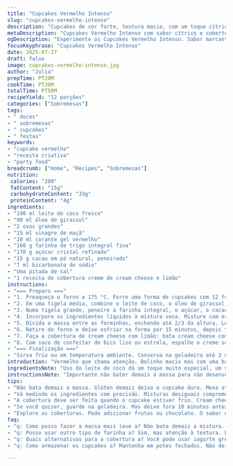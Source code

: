 ```yaml
---
title: "Cupcakes Vermelho Intenso"
slug: "cupcakes-vermelho-intenso"
description: "Cupcakes de cor forte, textura macia, com um toque cítrico e cremoso por causa do creme de cream cheese e limão. Receita com quantidades ajustadas e ingredientes trocados para um sabor diferente mas surpreendente. Leve, sem nozes, fácil de fazer em casa e glaceado com um creme que substitui a tradicional meringue, usando creme de cream cheese. Tempo de preparo e cozimento alterados para melhor controle."
metaDescription: "Cupcakes Vermelho Intenso com sabor cítrico e cobertura de cream cheese. Receitinha que surpreende. Sabor leve e visual impactante."
ogDescription: "Experimente os Cupcakes Vermelho Intenso. Sabor marcante com cobertura de cream cheese e limão. Perfeitos para festas e café da tarde."
focusKeyphrase: "Cupcakes Vermelho Intenso"
date: 2025-07-27
draft: false
image: cupcakes-vermelho-intenso.jpg
author: "Julia"
prepTime: PT20M
cookTime: PT30M
totalTime: PT50M
recipeYield: "12 porções"
categories: ["Sobremesas"]
tags:
- " doces"
- " sobremesas"
- " cupcakes"
- " festas"
keywords:
- "cupcake vermelho"
- "receita criativa"
- "party food"
breadcrumb: ["Home", "Recipes", "Sobremesas"]
nutrition: 
 calories: "280"
 fatContent: "15g"
 carbohydrateContent: "33g"
 proteinContent: "4g"
ingredients:
- "190 ml leite de coco fresco"
- "90 ml óleo de girassol"
- "2 ovos grandes"
- "15 ml vinagre de maçã"
- "20 ml corante gel vermelho"
- "160 g farinha de trigo integral fina"
- "170 g açúcar cristal refinado"
- "15 g cacau em pó natural, peneirado"
- "7 ml bicarbonato de sódio"
- "Uma pitada de sal"
- "1 receita de cobertura creme de cream cheese e limão"
instructions:
- "=== Preparo ==="
- "1. Preaqueça o forno a 175 °C. Forre uma forma de cupcakes com 12 forminhas de papel."
- "2. Em uma tigela média, combine o leite de coco, o óleo de girassol, ovos, vinagre de maçã e o corante em gel. Misture com um batedor até ficar homogêneo, sem bater demais."
- "3. Numa tigela grande, peneire a farinha integral, o açúcar, o cacau, bicarbonato e sal. Misture tudo rapidamente para distribuir os ingredientes secos."
- "4. Incorpore os ingredientes líquidos à mistura seca. Misture com espátula até a massa ficar lisa, sem bolinhas de farinha, mas evite mexer demais senão fica pesado."
- "5. Divida a massa entre as forminhas, enchendo até 2/3 da altura. Leve ao forno e asse por 25 a 30 minutos, testando com palito no centro, que deve sair limpo."
- "6. Retire do forno e deixe esfriar na forma por 15 minutos, depois transfira para grelha para esfriar completamente antes de cobrir."
- "7. Faça a cobertura de cream cheese com limão: bata cream cheese com manteiga, açúcar de confeiteiro e raspas de limão, até ficar cremoso e firme."
- "8. Com saco de confeitar de bico liso ou estrela, espalhe o creme sobre os cupcakes frios. Decore com raspas de limão ou polvilhe levemente cacau em pó."
- "=== Finalização ==="
- "Sirva frio ou em temperatura ambiente. Conserva na geladeira até 3 dias, mas o sabor fica melhor no dia do preparo."
introduction: "Vermelho que chama atenção. Bolinho macio mas com uma base diferente, usando leite de coco em vez de leite comum. Ovo que ajuda na estrutura. Óleo que hidrata e deixa leve. Vinagre de maçã para realçar o fermento. Corante em gel, porque o líquido quase não muda a textura e deixa o vermelho mais vibrante que os corantes comuns. A farinha mudou - integral, mais sabor, criação de textura que não é pesada por causa do resto da receita. Cacau em pó deu aquela profundidade que o cacau tradicional traria mas em menor quantidade. Açúcar cristal substitui o açúcar de confeiteiro para deixar os cupcakes mais encorpados e menos doces, quebra o padrão. Bicarbonato ajustado para reagir com ingredientes ácidos do vinagre e do leite de coco. Sal, só um toque. No lugar da meringue italiana, substituímos por um creme de cream cheese batido com limão. O toque ácido contrasta com o doce, traz brasilidade, lembra o sabor de torta de limão, mais fresco, saindo do tradicional de merengue que é doce e pegajoso demais. Cozimento um pouco mais longo para garantir que o integral absorva bem a umidade e fique macio sem ficar cru no centro. Fácil de fazer, resultado visual e saboroso, pra quem gosta ou quer impressionar. Pode fazer em festas, para um café da tarde especial. Serve para veganos? Não, ovos e cream cheese na cobertura, mas pode adaptar substituindo esses ingredientes para versões vegetais."
ingredientsNote: "Uso do leite de coco dá um toque muito especial, um sabor que não se escapa. O óleo de girassol é preferível porque tem sabor neutro, diferente do canola, que pode ser mais processado. Corante em gel vermelho é mais concentrado, com menos líquido, ajudando na cor sem alterar a massa. Farinha integral substitui a branca para dar sabor e textura mais robusta, sem perder maciez. Açúcar cristal emagrece a massa um pouco, adoça mais lentamente, menos doce que açúcar de confeiteiro. Cacau em pó natural tem gosto mais forte que o alcalino, bem importante para acentuar o vermelho. Bicarbonato de sódio é o fermento que reage com o vinagre e o leite de coco, por isso precisa da quantidade certa. Troca do vinagre branco pelo de maçã porque tem sabor e aroma mais complexo, combina bem com sabores mais naturais. Sal realça o sabor, sem ele a receita fica apagada. A cobertura de cream cheese e limão é mais simples que meringue, não precisa se preocupar com ponto de açúcar e calor, e traz frescor. A receita da cobertura pode ser feita batendo cream cheese em temperatura ambiente com manteiga sem sal, açúcar de confeiteiro e raspas ou suco de limão a gosto. Pode ajustar textura com um pouco de leite se ficar firme demais."
instructionsNote: "Importante não bater demais a massa para não desenvolver glúten em excesso, o que endurece o bolo. Misture rapidamente até incorporar. Forrar as forminhas ajuda a evitar sujeira e facilita na hora de desenformar. Assar em temperatura correta, forno preaquecido. Teste de palito é essencial para não assar demais e secar. Tempo pode variar conforme forno. Deixe esfriar antes da cobertura para não derreter o creme e deixar líquido. Cobertura deve ser passada em temperatura ambiente, com o bolo frio, para melhor resultado. Pode usar saco de confeitar com bico de sua preferência para decoração. Decoração simples mas com toque das raspas ou uma pitada de cacau fica bonita. Guardar em pote fechado na geladeira e levar ao ambiente 10 minutos antes de servir para melhor sabor e textura. Receita fácil e prática para quem quer algo diferente do tradicional red velvet, com sabor mais natural e visual impactante."
tips:
- "Não bata demais a massa. Glúten demais deixa o cupcake duro. Mexa até incorporar. Isso evita a textura pesada. Misture bem os ingredientes líquidos antes. A união é essencial. Não esqueça do corante em gel. Ele é mais concentrado, menos líquido. Isso mantém a massa leve."
- "Vá medindo os ingredientes com precisão. Misturas desiguais comprometem o resultado. Faça a prova do palito sempre. Ajuste o tempo de forno. Nunca deixe abrir o forno antes de 20 minutos. Isso garante que o cupcake cresça bem. Deixe esfriar totalmente antes de cobrir."
- "A cobertura deve ser feita quando o cupcake estiver frio. Cream cheese funciona melhor em temperatura ambiente. Ventile a área. Facilita o trabalho com o saco de confeitar. Use sempre bico liso ou estrela. Raspas de limão adicionam charme e frescor."
- "Se você quiser, guarde na geladeira. Mas deixe fora 10 minutos antes de servir. O sabor melhora com a temperatura. Não guarde por mais de três dias. Come a fresquinha. Substituí creme de leite, o sabor vai mudar. Se for vegano, adapta bem fazendo alternações nos ovos."
- "Explore as coberturas. Pode adicionar frutas ou chocolate. O sabor do cupcake é versátil. O cacau em pó aqui tem um papel. Ele dá aquela profundidade. Mas não exagere nas variações, a receita é especial."
faq:
- "q: Como posso fazer a massa mais leve a? Não bata demais a mistura. O glúten pode deixar pesado. Mexa o mínimo até sumir as bolinhas."
- "q: Posso usar outro tipo de farinha a? Sim, mas atenção à textura. Farinha sem glúten pode dar um resultado diferente. Observe a umidade também."
- "q: Quais alternativas para a cobertura a? Você pode usar iogurte grego com limão. A consistência vai ficar diferente. Uma receita de glacê também funciona bem."
- "q: Como armazenar os cupcakes a? Mantenha em potes fechados. Não deixe exposto, resseca rápido. Pode colocar na geladeira por até três dias."

---
```

